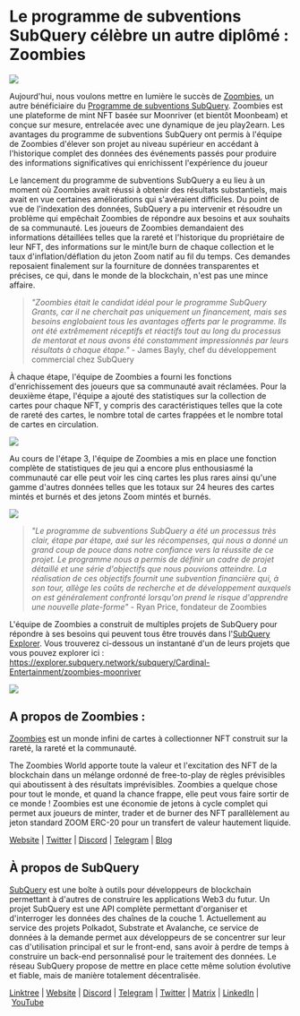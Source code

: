 # Le programme de subventions SubQuery célèbre un autre diplômé : Zoombies

![](https://miro.medium.com/max/1400/0*rUE_RaWbXXGuiIh7)

Aujourd'hui, nous voulons mettre en lumière le succès de [Zoombies](https://zoombies.world/), un autre bénéficiaire du [Programme de subventions SubQuery](https://subquery.network/grants). Zoombies est une plateforme de mint NFT basée sur Moonriver (et bientôt Moonbeam) et conçue sur mesure, entrelacée avec une dynamique de jeu play2earn. Les avantages du programme de subventions SubQuery ont permis à l'équipe de Zoombies d'élever son projet au niveau supérieur en accédant à l'historique complet des données des événements passés pour produire des informations significatives qui enrichissent l'expérience du joueur

Le lancement du programme de subventions SubQuery a eu lieu à un moment où Zoombies avait réussi à obtenir des résultats substantiels, mais avait en vue certaines améliorations qui s'avéraient difficiles. Du point de vue de l'indexation des données, SubQuery a pu intervenir et résoudre un problème qui empêchait Zoombies de répondre aux besoins et aux souhaits de sa communauté. Les joueurs de Zoombies demandaient des informations détaillées telles que la rareté et l'historique du propriétaire de leur NFT, des informations sur le mint/le burn de chaque collection et le taux d'inflation/déflation du jeton Zoom natif au fil du temps. Ces demandes reposaient finalement sur la fourniture de données transparentes et précises, ce qui, dans le monde de la blockchain, n'est pas une mince affaire.

> _"Zoombies était le candidat idéal pour le programme SubQuery Grants, car il ne cherchait pas uniquement un financement, mais ses besoins englobaient tous les avantages offerts par le programme. Ils ont été extrêmement réceptifs et réactifs tout au long du processus de mentorat et nous avons été constamment impressionnés par leurs résultats à chaque étape."_ - James Bayly, chef du développement commercial chez SubQuery

À chaque étape, l'équipe de Zoombies a fourni les fonctions d'enrichissement des joueurs que sa communauté avait réclamées. Pour la deuxième étape, l'équipe a ajouté des statistiques sur la collection de cartes pour chaque NFT, y compris des caractéristiques telles que la cote de rareté des cartes, le nombre total de cartes frappées et le nombre total de cartes en circulation.

![](https://miro.medium.com/max/1400/0*RGcTyDIFjs7jx01l)

Au cours de l'étape 3, l'équipe de Zoombies a mis en place une fonction complète de statistiques de jeu qui a encore plus enthousiasmé la communauté car elle peut voir les cinq cartes les plus rares ainsi qu'une gamme d'autres données telles que les totaux sur 24 heures des cartes mintés et burnés et des jetons Zoom mintés et burnés.

![](https://miro.medium.com/max/1400/0*YAKV89Cm32FN7iuz)

> _"Le programme de subventions SubQuery a été un processus très clair, étape par étape, axé sur les récompenses, qui nous a donné un grand coup de pouce dans notre confiance vers la réussite de ce projet. Le programme nous a permis de définir un cadre de projet détaillé et une série d'objectifs que nous pouvions atteindre. La réalisation de ces objectifs fournit une subvention financière qui, à son tour, allège les coûts de recherche et de développement auxquels on est généralement confronté lorsqu'on prend le risque d'apprendre une nouvelle plate-forme"_ - Ryan Price, fondateur de Zoombies

L'équipe de Zoombies a construit de multiples projets de SubQuery pour répondre à ses besoins qui peuvent tous être trouvés dans l'[SubQuery Explorer](https://explorer.subquery.network/). Vous trouverez ci-dessous un instantané d'un de leurs projets que vous pouvez explorer ici : https://explorer.subquery.network/subquery/Cardinal-Entertainment/zoombies-moonriver

![](https://miro.medium.com/max/1400/0*lsHf8XDePdsyYFN9)

## A propos de Zoombies :

[Zoombies](https://zoombies.world/) est un monde infini de cartes à collectionner NFT construit sur la rareté, la rareté et la communauté.

The Zoombies World apporte toute la valeur et l'excitation des NFT de la blockchain dans un mélange ordonné de free-to-play de règles prévisibles qui aboutissent à des résultats imprévisibles. Zoombies a quelque chose pour tout le monde, et quand la chance frappe, elle peut vous faire sortir de ce monde ! Zoombies est une économie de jetons à cycle complet qui permet aux joueurs de minter, trader et de burner des NFT parallèlement au jeton standard ZOOM ERC-20 pour un transfert de valeur hautement liquide.

[Website](https://zoombies.world/) | [Twitter](https://twitter.com/CryptozNFT) | [Discord](https://discord.gg/eDXvJKUZgQ) | [Telegram](https://t.me/zoombiesnews) | [Blog](https://cryptoz-cards.medium.com/)

## À propos de SubQuery

[SubQuery](https://subquery.network/) est une boîte à outils pour développeurs de blockchain permettant à d'autres de construire les applications Web3 du futur. Un projet SubQuery est une API complète permettant d'organiser et d'interroger les données des chaînes de la couche 1. Actuellement au service des projets Polkadot, Substrate et Avalanche, ce service de données à la demande permet aux développeurs de se concentrer sur leur cas d'utilisation principal et sur le front-end, sans avoir à perdre de temps à construire un back-end personnalisé pour le traitement des données. Le réseau SubQuery propose de mettre en place cette même solution évolutive et fiable, mais de manière totalement décentralisée.

​​[Linktree](https://linktr.ee/subquerynetwork) | [Website](https://subquery.network/) | [Discord](https://discord.com/invite/78zg8aBSMG) | [Telegram](https://t.me/subquerynetwork) | [Twitter](https://twitter.com/subquerynetwork) | [Matrix](https://matrix.to/#/#subquery:matrix.org) | [LinkedIn](https://www.linkedin.com/company/subquery) | [YouTube](https://www.youtube.com/channel/UCi1a6NUUjegcLHDFLr7CqLw)
